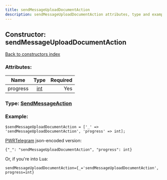 ```yaml
---
title: sendMessageUploadDocumentAction
description: sendMessageUploadDocumentAction attributes, type and example
---
```

## Constructor: sendMessageUploadDocumentAction  
[Back to constructors index](index.md)



### Attributes:

| Name     |    Type       | Required |
|----------|:-------------:|---------:|
|progress|[int](../types/int.md) | Yes|



### Type: [SendMessageAction](../types/SendMessageAction.md)


### Example:

```
$sendMessageUploadDocumentAction = ['_' => 'sendMessageUploadDocumentAction', 'progress' => int];
```  

[PWRTelegram](https://pwrtelegram.xyz) json-encoded version:

```
{"_": "sendMessageUploadDocumentAction", "progress": int}
```


Or, if you're into Lua:  


```
sendMessageUploadDocumentAction={_='sendMessageUploadDocumentAction', progress=int}

```


